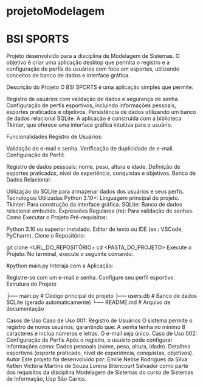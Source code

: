 # projetoModelagem
# BSI SPORTS #
Projeto desenvolvido para a disciplina de Modelagem de Sistemas. O objetivo é criar uma aplicação desktop que permita o registro e a configuração de perfis de usuários com foco em esportes, utilizando conceitos de banco de dados e interface gráfica.

Descrição do Projeto
O BSI SPORTS é uma aplicação simples que permite:

Registro de usuários com validação de dados e segurança de senha.
Configuração de perfis esportivos, incluindo informações pessoais, esportes praticados e objetivos.
Persistência de dados utilizando um banco de dados relacional SQLite.
A aplicação é construída com a biblioteca Tkinter, que oferece uma interface gráfica intuitiva para o usuário.

Funcionalidades
Registro de Usuários:

Validação de e-mail e senha.
Verificação de duplicidade de e-mail.
Configuração de Perfil:

Registro de dados pessoais: nome, peso, altura e idade.
Definição de esportes praticados, nível de experiência, conquistas e objetivos.
Banco de Dados Relacional:

Utilização do SQLite para armazenar dados dos usuários e seus perfis.
Tecnologias Utilizadas
Python 3.10+: Linguagem principal do projeto.
Tkinter: Para construção da interface gráfica.
SQLite: Banco de dados relacional embutido.
Expressões Regulares (re): Para validação de senhas.
Como Executar o Projeto
Pré-requisitos:

Python 3.10 ou superior instalado.
Editor de texto ou IDE (ex.: VSCode, PyCharm).
Clone o Repositório:

git clone <URL_DO_REPOSITÓRIO>
cd <PASTA_DO_PROJETO>
Execute o Projeto:
No terminal, execute o seguinte comando:


#python main.py
Interaja com a Aplicação:

Registre-se com um e-mail e senha.
Configure seu perfil esportivo.
Estrutura do Projeto

├── main.py       # Código principal do projeto
├── users.db      # Banco de dados SQLite (gerado automaticamente)
└── README.md     # Arquivo de documentação


Casos de Uso
Caso de Uso 001: Registro de Usuários
O sistema permite o registro de novos usuários, garantindo que:
A senha tenha no mínimo 8 caracteres e inclua números e letras.
O e-mail seja único.
Caso de Uso 002: Configuração de Perfis
Após o registro, o usuário pode configurar informações como:
Dados pessoais (nome, peso, altura, idade).
Detalhes esportivos (esporte praticado, nível de experiência, conquistas, objetivos).
Autor
Este projeto foi desenvolvido por:
Emilie Nelise Rodrigues da Silva
Ketlen Victória Martins de Souza
Lorena Bitencourt Salvador
como parte dos requisitos da disciplina Modelagem de Sistemas do curso de Sistemas de Informação, Usp São Carlos.

